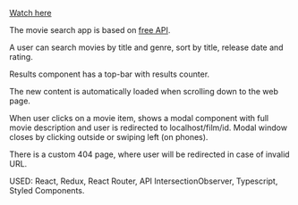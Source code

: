 <a href="https://annluschik.github.io/Cinema-App/">Watch here</a>

The movie search app is based on <a href="https://reactjs-cdp.herokuapp.com/api-docs">free API</a>.

A user can search movies by title and genre, sort by title, release date and rating.

Results component has a top-bar with results counter.

The new content is automatically loaded when scrolling down to the web page.

When user clicks on a movie item, shows a modal component with full movie description and user is redirected to localhost/film/id. Modal window closes by clicking outside or swiping left (on phones).

There is a custom 404 page, where user will be redirected in case of invalid URL.

USED: React, Redux, React Router, API IntersectionObserver, Typescript, Styled Components.
